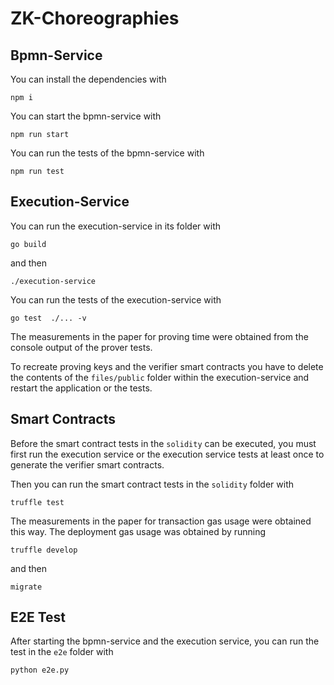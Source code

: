 # ZK-Choreographies

## Bpmn-Service

You can install the dependencies with

```
npm i
```

You can start the bpmn-service with 

```
npm run start
```

You can run the tests of the bpmn-service with 
```
npm run test
```

## Execution-Service

You can run the execution-service in its folder with 
```
go build
```
and then 
```
./execution-service
```

You can run the tests of the execution-service with 
``` 
go test  ./... -v
```
The measurements in the paper for proving time were obtained from the console output of the prover tests.

To recreate proving keys and the verifier smart contracts you have to delete the contents of the `files/public` folder within the execution-service and restart the application or the tests. 

## Smart Contracts

Before the smart contract tests in the `solidity` can be executed, you must first run the execution service or the execution service tests at least once to generate the verifier smart contracts.

Then you can run the smart contract tests in the `solidity` folder with
```
truffle test
```
The measurements in the paper for transaction gas usage were obtained this way. The deployment gas usage was obtained by running 
```
truffle develop
```
and then 
```
migrate
```

## E2E Test 
After starting the bpmn-service and the execution service, you can run the test in the `e2e` folder with 
```
python e2e.py
```
